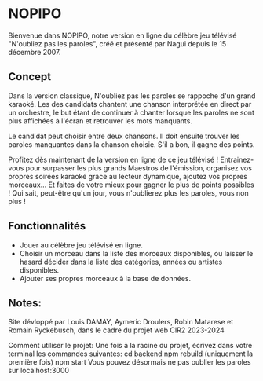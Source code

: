 # NOPlPO
Bienvenue dans NOPlPO, notre version en ligne du célèbre jeu télévisé "N'oubliez pas les paroles", créé et présenté par Nagui depuis 
le 15 décembre 2007.

## Concept

Dans la version classique, N'oubliez pas les paroles se rappoche d'un grand karaoké. Les des candidats chantent une chanson interprétée en direct par un orchestre, le but étant de continuer à chanter lorsque les paroles ne sont plus affichées à l'écran et retrouver les mots manquants. 

Le candidat peut choisir entre deux chansons. Il doit ensuite trouver les paroles manquantes dans la chanson choisie. S'il a bon, il gagne des points.

Profitez dès maintenant de la version en ligne de ce jeu télévisé ! Entrainez-vous pour surpasser les plus grands Maestros de l'émission, organisez vos propres soirées karaoké grâce au lecteur dynamique, ajoutez vos propres morceaux... Et faites de votre mieux pour gagner le plus de points possibles !
Qui sait, peut-être qu'un jour, vous n'oublierez plus les paroles, vous non plus !

## Fonctionnalités

- Jouer au célèbre jeu télévisé en ligne.
- Choisir un morceau dans la liste des morceaux disponibles, ou laisser le hasard décider dans la liste des catégories, années ou artistes disponibles.
- Ajouter ses propres morceaux à la base de données.

## Notes:
Site dévloppé par Louis DAMAY,  Aymeric Droulers, Robin Matarese et Romain Ryckebusch, dans le cadre du projet web CIR2 2023-2024

Comment utiliser le projet:
Une fois à la racine du projet, écrivez dans votre terminal les commandes suivantes:
cd backend
npm rebuild (uniquement la première fois)
npm start
Vous pouvez désormais ne pas oublier les paroles sur localhost:3000
